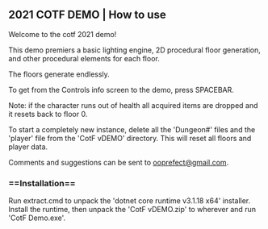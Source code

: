 ## 2021 COTF DEMO | How to use

Welcome to the cotf 2021 demo!

This demo premiers a basic lighting engine, 2D procedural floor 
generation, and other procedural elements for each floor.

The floors generate endlessly.

To get from the Controls info screen to the demo, press SPACEBAR.

Note: if the character runs out of health all acquired items are 
dropped and it resets back to floor 0.

To start a completely new instance, delete all the 'Dungeon#' files 
and the 'player' file from the 'CotF vDEMO' directory. This will 
reset all floors and player data.

Comments and suggestions can be sent to ooprefect@gmail.com.

### ==Installation==

Run extract.cmd to unpack the 'dotnet core runtime v3.1.18 x64' 
installer. Install the runtime, then unpack the 'CotF vDEMO.zip' 
to wherever and run 'CotF Demo.exe'.
